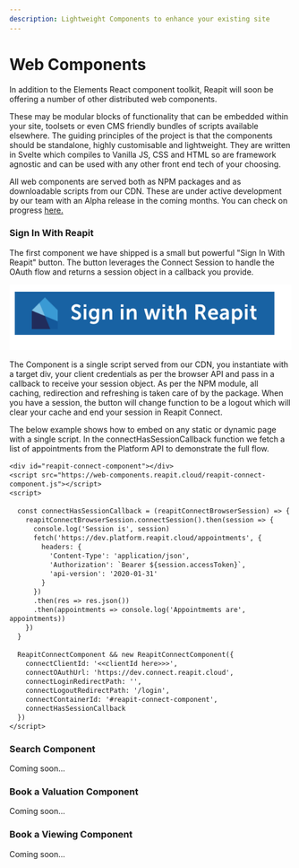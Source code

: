 ```yaml
---
description: Lightweight Components to enhance your existing site
---
```


# Web Components

In addition to the Elements React component toolkit, Reapit will soon be offering a number of other distributed web components.

These may be modular blocks of functionality that can be embedded within your site, toolsets or even CMS friendly bundles of scripts available elsewhere. The guiding principles of the project is that the components should be standalone, highly customisable and lightweight. They are written in Svelte which compiles to Vanilla JS, CSS and HTML so are framework agnostic and can be used with any other front end tech of your choosing.

All web components are served both as NPM packages and as downloadable scripts from our CDN. These are under active development by our team with an Alpha release in the coming months. You can check on progress [here.](https://github.com/reapit/foundations/milestone/6)

### Sign In With Reapit

The first component we have shipped is a small but powerful "Sign In With Reapit" button. The button leverages the Connect Session to handle the OAuth flow and returns a session object in a callback you provide.

![](../.gitbook/assets/screenshot-2020-07-31-at-13.05.46.png)

The Component is a single script served from our CDN, you instantiate with a target div, your client credentials as per the browser API and pass in a callback to receive your session object. As per the NPM module, all caching, redirection and refreshing is taken care of by the package. When you have a session, the button will change function to be a logout which will clear your cache and end your session in Reapit Connect.

The below example shows how to embed on any static or dynamic page with a single script. In the connectHasSessionCallback function we fetch a list of appointments from the Platform API to demonstrate the full flow.

```markup
<div id="reapit-connect-component"></div>
<script src="https://web-components.reapit.cloud/reapit-connect-component.js"></script>
<script>

  const connectHasSessionCallback = (reapitConnectBrowserSession) => {
    reapitConnectBrowserSession.connectSession().then(session => {
      console.log('Session is', session)
      fetch('https://dev.platform.reapit.cloud/appointments', {
        headers: {
          'Content-Type': 'application/json',
          'Authorization': `Bearer ${session.accessToken}`,
          'api-version': '2020-01-31'
        }
      })
      .then(res => res.json())
      .then(appointments => console.log('Appointmemts are', appointments))
    })
  }

  ReapitConnectComponent && new ReapitConnectComponent({
    connectClientId: '<<clientId here>>>',
    connectOAuthUrl: 'https://dev.connect.reapit.cloud',
    connectLoginRedirectPath: '',
    connectLogoutRedirectPath: '/login',
    connectContainerId: '#reapit-connect-component',
    connectHasSessionCallback
  })
</script>
```

### Search Component

Coming soon...

### Book a Valuation Component

Coming soon...

### Book a Viewing Component

Coming soon...

